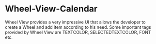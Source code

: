 # Wheel-View-Calendar
Wheel View provides a very impressive UI that allows the developer to create a Wheel and add item according to his need. Some important tags provided by Wheel View are TEXTCOLOR, SELECTEDTEXTCOLOR, FONT etc.
